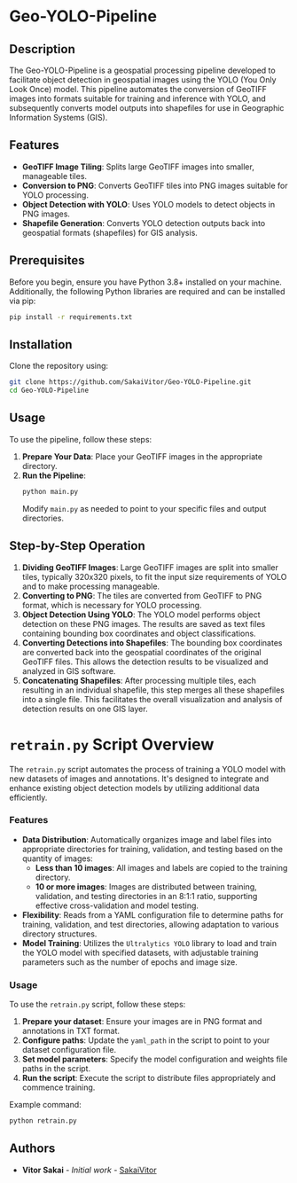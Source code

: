 
# Geo-YOLO-Pipeline

## Description
The Geo-YOLO-Pipeline is a geospatial processing pipeline developed to facilitate object detection in geospatial images using the YOLO (You Only Look Once) model. This pipeline automates the conversion of GeoTIFF images into formats suitable for training and inference with YOLO, and subsequently converts model outputs into shapefiles for use in Geographic Information Systems (GIS).

## Features
- **GeoTIFF Image Tiling**: Splits large GeoTIFF images into smaller, manageable tiles.
- **Conversion to PNG**: Converts GeoTIFF tiles into PNG images suitable for YOLO processing.
- **Object Detection with YOLO**: Uses YOLO models to detect objects in PNG images.
- **Shapefile Generation**: Converts YOLO detection outputs back into geospatial formats (shapefiles) for GIS analysis.

## Prerequisites
Before you begin, ensure you have Python 3.8+ installed on your machine. Additionally, the following Python libraries are required and can be installed via pip:

```bash
pip install -r requirements.txt
```

## Installation
Clone the repository using:
```bash
git clone https://github.com/SakaiVitor/Geo-YOLO-Pipeline.git
cd Geo-YOLO-Pipeline
```

## Usage
To use the pipeline, follow these steps:

1. **Prepare Your Data**: Place your GeoTIFF images in the appropriate directory.
2. **Run the Pipeline**:
   ```bash
   python main.py
   ```
   Modify `main.py` as needed to point to your specific files and output directories.

## Step-by-Step Operation
1. **Dividing GeoTIFF Images**: Large GeoTIFF images are split into smaller tiles, typically 320x320 pixels, to fit the input size requirements of YOLO and to make processing manageable.
2. **Converting to PNG**: The tiles are converted from GeoTIFF to PNG format, which is necessary for YOLO processing.
3. **Object Detection Using YOLO**: The YOLO model performs object detection on these PNG images. The results are saved as text files containing bounding box coordinates and object classifications.
4. **Converting Detections into Shapefiles**: The bounding box coordinates are converted back into the geospatial coordinates of the original GeoTIFF files. This allows the detection results to be visualized and analyzed in GIS software.
5. **Concatenating Shapefiles**: After processing multiple tiles, each resulting in an individual shapefile, this step merges all these shapefiles into a single file. This facilitates the overall visualization and analysis of detection results on one GIS layer.

# `retrain.py` Script Overview

The `retrain.py` script automates the process of training a YOLO model with new datasets of images and annotations. It's designed to integrate and enhance existing object detection models by utilizing additional data efficiently.

### Features

- **Data Distribution**: Automatically organizes image and label files into appropriate directories for training, validation, and testing based on the quantity of images:
  - **Less than 10 images**: All images and labels are copied to the training directory.
  - **10 or more images**: Images are distributed between training, validation, and testing directories in an 8:1:1 ratio, supporting effective cross-validation and model testing.
- **Flexibility**: Reads from a YAML configuration file to determine paths for training, validation, and test directories, allowing adaptation to various directory structures.
- **Model Training**: Utilizes the `Ultralytics YOLO` library to load and train the YOLO model with specified datasets, with adjustable training parameters such as the number of epochs and image size.

### Usage

To use the `retrain.py` script, follow these steps:

1. **Prepare your dataset**: Ensure your images are in PNG format and annotations in TXT format.
2. **Configure paths**: Update the `yaml_path` in the script to point to your dataset configuration file.
3. **Set model parameters**: Specify the model configuration and weights file paths in the script.
4. **Run the script**: Execute the script to distribute files appropriately and commence training.

Example command:
```bash
python retrain.py
```
## Authors
- **Vitor Sakai** - *Initial work* - [SakaiVitor](https://github.com/SakaiVitor)

